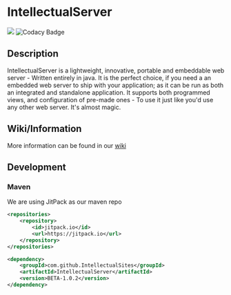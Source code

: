 # IntellectualServer
[![](https://jitpack.io/v/IntellectualSites/IntellectualServer.svg)](https://jitpack.io/#IntellectualSites/IntellectualServer)
![Codacy Badge](https://api.codacy.com/project/badge/Grade/73620f1387604ab3b719045696b76cee)
## Description
IntellectualServer is a lightweight, innovative, portable and embeddable web server - Written entirely in java.
It is the perfect choice, if you need a an embedded web server to ship with your application; as it can be
run as both an integrated and standalone application. It supports both programmed views, and configuration of 
pre-made ones - To use it just like you'd use any other web server. It's almost magic.

## Wiki/Information
More information can be found in our [wiki](https://github.com/IntellectualSites/IntellectualServer/wiki)

## Development

### Maven

We are using JitPack as our maven repo
```xml
<repositories>
    <repository>
        <id>jitpack.io</id>
        <url>https://jitpack.io</url>
    </repository>
</repositories>

<dependency>
    <groupId>com.github.IntellectualSites</groupId>
    <artifactId>IntellectualServer</artifactId>
    <version>BETA-1.0.2</version>
</dependency>
```
